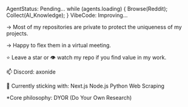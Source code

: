 AgentStatus: Pending...
while (agents.loading) {
    Browse(Reddit);
    Collect(AI_Knowledge);
}
VibeCode: Improving...

-> Most of my repositories are private to protect the uniqueness of my projects.

-> Happy to flex them in a virtual meeting.

⭐ Leave a star or 👁️ watch my repo if you find value in my work.

📫 Discord: axonide

📌 Currently sticking with:
        Next.js
        Node.js
        Python
        Web Scraping

*Core philosophy: DYOR (Do Your Own Research)
